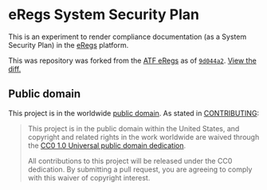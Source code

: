 # eRegs System Security Plan

This is an experiment to render compliance documentation (as a System Security Plan) in the [eRegs](https://eregs.github.io/) platform.

This was repository was forked from the [ATF eRegs](https://github.com/18F/atf-eregs) as of [`9d044a2`](https://github.com/opencontrol/eregs-ssp/tree/9d044a26f5bdfc50b3a242da7e2ce0a33bc8c07c). [View the diff.](https://github.com/opencontrol/eregs-ssp/compare/9d044a26f5bdfc50b3a242da7e2ce0a33bc8c07c...master)

## Public domain

This project is in the worldwide [public domain](LICENSE.md). As stated in [CONTRIBUTING](CONTRIBUTING.md):

> This project is in the public domain within the United States, and copyright and related rights in the work worldwide are waived through the [CC0 1.0 Universal public domain dedication](https://creativecommons.org/publicdomain/zero/1.0/).
>
> All contributions to this project will be released under the CC0 dedication. By submitting a pull request, you are agreeing to comply with this waiver of copyright interest.
